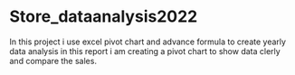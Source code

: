 # Store_dataanalysis2022
In this project i use excel pivot chart and advance formula to create yearly data analysis in this report i am creating a pivot chart to show data clerly and compare the sales.

